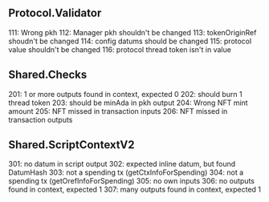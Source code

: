 ## Protocol.Validator
111: Wrong pkh
112: Manager pkh shouldn't be changed
113: tokenOriginRef shoudn't be changed
114: config datums should be changed
115: protocol value shouldn't be changed
116: protocol thread token isn't in value

## Shared.Checks
201: 1 or more outputs found in context, expected 0
202: should burn 1 thread token
203: should be minAda in pkh output
204: Wrong NFT mint amount
205: NFT missed in transaction inputs
206: NFT missed in transaction outputs

## Shared.ScriptContextV2
301: no datum in script output
302: expected inline datum, but found DatumHash
303: not a spending tx (getCtxInfoForSpending)
304: not a spending tx (getOrefInfoForSpending)
305: no own inputs
306: no outputs found in context, expected 1
307: many outputs found in context, expected 1
